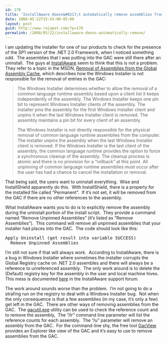 ```yaml
---
id: 170
title: 'InstallAware doesn&#8217;t automatically remove assemblies from the GAC at uninstall time'
date: 2008-05-22T15:43:00-05:00
layout: post
guid: http://www.rajapet.com/?p=170
permalink: /2008/05/22/installaware-doesn-automatically-remove/
---
```

I am updating the installer for one of our products to check for the presence of the SP1 version of the .NET 2.0 Framework, when I noticed something odd.  The assemblies that I was putting into the GAC were still there after an uninstall.  The guys at [InstallAware](http://www.installaware.com/) seem to think that this is not a problem.  They refer to a topic in the MSDN, [Removal of Assemblies from the Global Assembly Cache](http://msdn.microsoft.com/en-us/library/aa371192.aspx), which describes how the Windows Installer is not responsible for the removal of entries in the GAC:

> The Windows Installer determines whether to allow the removal of a common language runtime assembly based upon a client list it keeps independently of the assembly. The Windows Installer keeps one pin bit to represent Windows Installer clients of the assembly. The installer pins the assembly for the first Windows Installer client and unpins it when the last Windows Installer client is removed. The assembly maintains a pin bit for every client of an assembly.
> 
> The Windows Installer is not directly responsible for the physical removal of common language runtime assemblies from the computer. The installer unpins the assembly when the last Windows Installer client is removed. If the Windows Installer is the last client of the assembly, the common language runtime provides the option to force a synchronous cleanup of the assembly. The cleanup process is atomic and there is no provision for a &#8220;rollback&#8221; at this point. All unpinning of common language runtime assemblies must occur after the user has had a chance to cancel the installation or removal.

That being said, the users want to uninstall everything.  Wise and InstallShield apparently do this.  With InstallShield, there is a property for the installed file called &#8220;Permanent&#8221;.  If it&#8217;s not set, it will be removed from the GAC if there are no other references to the assembly. 

What InstallAware wants you to do is to explicitly remove the assembly during the uninstall portion of the install script.  They provide a command named &#8220;Remove Unpinned Assemblies&#8221; (it&#8217;s listed as &#8220;Remove Assemblies&#8221;).  This command will remove all unpinned assemblies that your installer had places into the GAC.  The code should look like this:  

<pre>Apply Uninstall (get result into variable SUCCESS)<br />  Remove Unpinned Assemblies</pre>





I&#8217;m still not sure if that will always work.  According to InstallAware, there is a bug in Windows Installer where sometimes the installer corrupts the Global Registry cache on .NET 2.0 assembles and there will always be a reference to unreferenced assembly.  The only work around is to delete the (Default) registry key for the assembly in the user and local machine hives.  This mess is documented [here](http://www.installaware.com/forums/viewtopic.php?t=2589 "InstallAware :: View topic - Using Remove Assemblies") in the InstallAware support forum.



The work around sounds worse than the problem.  I&#8217;m not going to do a strafing run on the registry to deal with a Windows Installer bug.  Not when the only consequence is that a few assemblies (in my case, it&#8217;s only a few) get left in the GAC.  There are other ways of removing assemblies from the GAC.  The [gacutil.exe](http://msdn.microsoft.com/en-us/library/ex0ss12c(VS.80).aspx) utility can be used to check the reference count and to remove the assembly,  The &#8220;/lr&#8221; command line parameter will list the reference counts for each assembly.  The &#8220;/u&#8221; parameter will remove an assenbly from the GAC.  For the command-line shy, the free tool [GacView](http://www.nirsoft.net/dot_net_tools/gac_viewer.html "GACView v1.11 - Global Assembly Cache (GAC) Viewer") provides an Explorer like view of the GAC and it&#8217;s easy to use to remove assemblies from the GAC.
